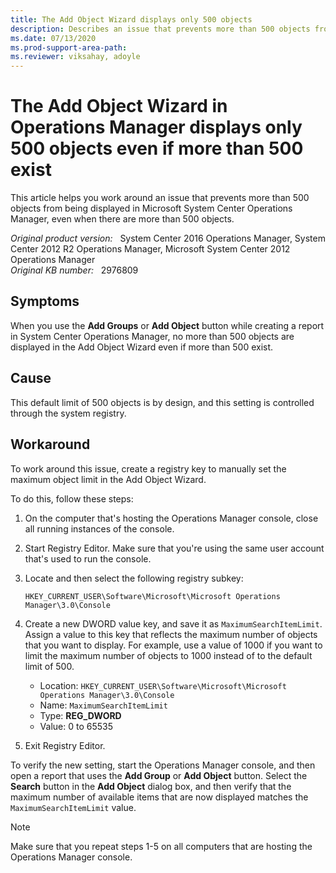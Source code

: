 ```yaml
---
title: The Add Object Wizard displays only 500 objects
description: Describes an issue that prevents more than 500 objects from being displayed in System Center Operations Manager, even when there are more than 500 objects.
ms.date: 07/13/2020
ms.prod-support-area-path:
ms.reviewer: viksahay, adoyle
---
```

# The Add Object Wizard in Operations Manager displays only 500 objects even if more than 500 exist

This article helps you work around an issue that prevents more than 500 objects from being displayed in Microsoft System Center Operations Manager, even when there are more than 500 objects.

_Original product version:_ &nbsp; System Center 2016 Operations Manager, System Center 2012 R2 Operations Manager, Microsoft System Center 2012 Operations Manager  
_Original KB number:_ &nbsp; 2976809

## Symptoms

When you use the **Add Groups** or **Add Object** button while creating a report in System Center Operations Manager, no more than 500 objects are displayed in the Add Object Wizard even if more than 500 exist.

## Cause

This default limit of 500 objects is by design, and this setting is controlled through the system registry.

## Workaround

To work around this issue, create a registry key to manually set the maximum object limit in the Add Object Wizard.

To do this, follow these steps:

1. On the computer that's hosting the Operations Manager console, close all running instances of the console.
2. Start Registry Editor. Make sure that you're using the same user account that's used to run the console.
3. Locate and then select the following registry subkey:

   `HKEY_CURRENT_USER\Software\Microsoft\Microsoft Operations Manager\3.0\Console`

4. Create a new DWORD value key, and save it as `MaximumSearchItemLimit`. Assign a value to this key that reflects the maximum number of objects that you want to display. For example, use a value of 1000 if you want to limit the maximum number of objects to 1000 instead of to the default limit of 500.

   - Location: `HKEY_CURRENT_USER\Software\Microsoft\Microsoft Operations Manager\3.0\Console`
   - Name: `MaximumSearchItemLimit`
   - Type: **REG_DWORD**
   - Value: 0 to 65535

5. Exit Registry Editor.

To verify the new setting, start the Operations Manager console, and then open a report that uses the **Add Group** or **Add Object** button. Select the **Search** button in the **Add Object** dialog box, and then verify that the maximum number of available items that are now displayed matches the `MaximumSearchItemLimit` value.

> [!NOTE]
> Make sure that you repeat steps 1-5 on all computers that are hosting the Operations Manager console.
